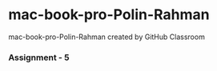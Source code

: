 # mac-book-pro-Polin-Rahman
mac-book-pro-Polin-Rahman created by GitHub Classroom

### Assignment - 5
